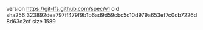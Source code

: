 version https://git-lfs.github.com/spec/v1
oid sha256:323892dea797ff479f9b1b6ad9d59cbc5c10d979a653ef7c0cb7226d8d63c2cf
size 1589
